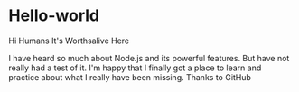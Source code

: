 # Hello-world

Hi Humans
It's Worthsalive Here

I have heard so much about Node.js and its powerful features. But have not really had a test of it.
I'm happy that I finally got a place to learn and practice about what I really have been missing.
Thanks to GitHub
